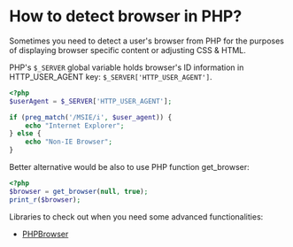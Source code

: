 # How to detect browser in PHP?

Sometimes you need to detect a user's browser from PHP for the purposes of displaying browser specific content or adjusting CSS & HTML.

PHP's `$_SERVER` global variable holds browser's ID information in HTTP_USER_AGENT key: `$_SERVER['HTTP_USER_AGENT']`.

```php
<?php
$userAgent = $_SERVER['HTTP_USER_AGENT'];

if (preg_match('/MSIE/i', $user_agent)) {
    echo "Internet Explorer";
} else {
    echo "Non-IE Browser";
}
```

Better alternative would be also to use PHP function get_browser:

```php
<?php
$browser = get_browser(null, true);
print_r($browser);
```

Libraries to check out when you need some advanced functionalities:

* [PHPBrowser](https://github.com/gabrielbull/php-browser)
